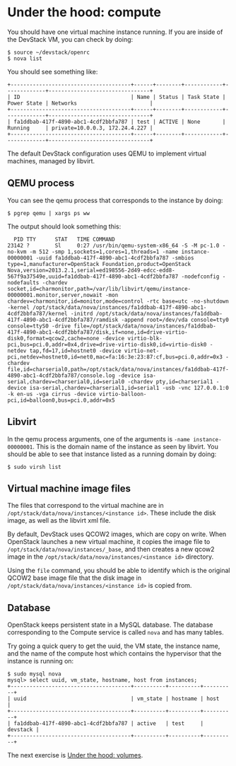 # Under the hood: compute

You should have one virtual machine instance running. If you are inside
of the DevStack VM, you can check by doing:

    $ source ~/devstack/openrc
    $ nova list

You should see something like:

    +--------------------------------------+------+--------+------------+-------------+--------------------------------+
    | ID                                   | Name | Status | Task State | Power State | Networks                       |
    +--------------------------------------+------+--------+------------+-------------+--------------------------------+
    | fa1ddbab-417f-4890-abc1-4cdf2bbfa787 | test | ACTIVE | None       | Running     | private=10.0.0.3, 172.24.4.227 |
    +--------------------------------------+------+--------+------------+-------------+--------------------------------+

The default DevStack configuration uses QEMU to implement virtual machines,
managed by libvirt.

## QEMU process

You can see the qemu process that corresponds to the instance by doing:

    $ pgrep qemu | xargs ps ww

The output should look something this:

      PID TTY      STAT   TIME COMMAND
    23142 ?        Sl     0:27 /usr/bin/qemu-system-x86_64 -S -M pc-1.0 -no-kvm -m 512 -smp 1,sockets=1,cores=1,threads=1 -name instance-00000001 -uuid fa1ddbab-417f-4890-abc1-4cdf2bbfa787 -smbios type=1,manufacturer=OpenStack Foundation,product=OpenStack Nova,version=2013.2.1,serial=ed198556-2d49-edcc-edd8-567f9a37549e,uuid=fa1ddbab-417f-4890-abc1-4cdf2bbfa787 -nodefconfig -nodefaults -chardev socket,id=charmonitor,path=/var/lib/libvirt/qemu/instance-00000001.monitor,server,nowait -mon chardev=charmonitor,id=monitor,mode=control -rtc base=utc -no-shutdown -kernel /opt/stack/data/nova/instances/fa1ddbab-417f-4890-abc1-4cdf2bbfa787/kernel -initrd /opt/stack/data/nova/instances/fa1ddbab-417f-4890-abc1-4cdf2bbfa787/ramdisk -append root=/dev/vda console=tty0 console=ttyS0 -drive file=/opt/stack/data/nova/instances/fa1ddbab-417f-4890-abc1-4cdf2bbfa787/disk,if=none,id=drive-virtio-disk0,format=qcow2,cache=none -device virtio-blk-pci,bus=pci.0,addr=0x4,drive=drive-virtio-disk0,id=virtio-disk0 -netdev tap,fd=17,id=hostnet0 -device virtio-net-pci,netdev=hostnet0,id=net0,mac=fa:16:3e:23:87:cf,bus=pci.0,addr=0x3 -chardev file,id=charserial0,path=/opt/stack/data/nova/instances/fa1ddbab-417f-4890-abc1-4cdf2bbfa787/console.log -device isa-serial,chardev=charserial0,id=serial0 -chardev pty,id=charserial1 -device isa-serial,chardev=charserial1,id=serial1 -usb -vnc 127.0.0.1:0 -k en-us -vga cirrus -device virtio-balloon-pci,id=balloon0,bus=pci.0,addr=0x5

## Libvirt

In the qemu process arguments, one of the arguments is `-name instance-00000001`.
This is the domain name of the instance as seen by libvirt. You should be
able to see that instance listed as a running domain by doing:

    $ sudo virsh list



## Virtual machine image files

The files that correspond to the virtual machine are in
`/opt/stack/data/nova/instances/<instance id>`. These include the disk image,
as well as the libvirt xml file.

By default, DevStack uses QCOW2 images, which are copy on write. When
OpenStack launches a new virtual machine, it copies the image file to
`/opt/stack/data/nova/instances/_base`, and then creates a new qcow2 image
in the `/opt/stack/data/nova/instances/<instance id>` directory.

Using the `file` command, you should be able to identify which is the original
QCOW2 base image file that the disk image in `/opt/stack/data/nova/instances/<instance id>`
is copied from.


## Database

OpenStack keeps persistent state in a MySQL database. The database corresponding
to the Compute service is called `nova` and has many tables.

Try going a quick query to get the uuid, the VM state, the instance name,
and the name of the compute host which contains the hypervisor that the
instance is running on:


    $ sudo mysql nova
    mysql> select uuid, vm_state, hostname, host from instances;
    +--------------------------------------+----------+----------+----------+
    | uuid                                 | vm_state | hostname | host     |
    +--------------------------------------+----------+----------+----------+
    | fa1ddbab-417f-4890-abc1-4cdf2bbfa787 | active   | test     | devstack |
    +--------------------------------------+----------+----------+----------+


The next exercise is [Under the hood: volumes].

[Under the hood: volumes]: under-the-hood-volumes.md
